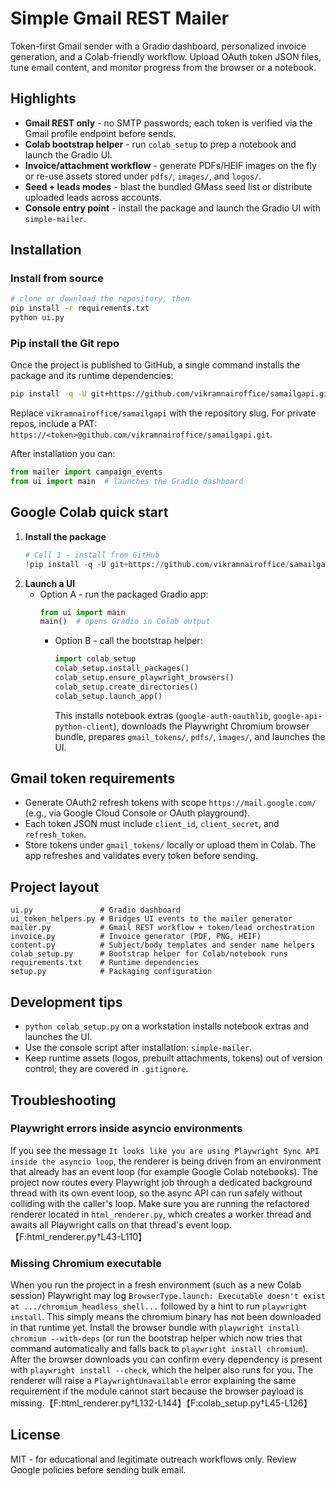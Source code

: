 # Simple Gmail REST Mailer

Token-first Gmail sender with a Gradio dashboard, personalized invoice generation, and a Colab-friendly workflow. Upload OAuth token JSON files, tune email content, and monitor progress from the browser or a notebook.

## Highlights
- **Gmail REST only** - no SMTP passwords; each token is verified via the Gmail profile endpoint before sends.
- **Colab bootstrap helper** - run `colab_setup` to prep a notebook and launch the Gradio UI.
- **Invoice/attachment workflow** - generate PDFs/HEIF images on the fly or re-use assets stored under `pdfs/`, `images/`, and `logos/`.
- **Seed + leads modes** - blast the bundled GMass seed list or distribute uploaded leads across accounts.
- **Console entry point** - install the package and launch the Gradio UI with `simple-mailer`.

## Installation

### Install from source
```bash
# clone or download the repository, then
pip install -r requirements.txt
python ui.py
```

### Pip install the Git repo
Once the project is published to GitHub, a single command installs the package and its runtime dependencies:
```bash
pip install -q -U git+https://github.com/vikramnairoffice/samailgapi.git@main
```
Replace `vikramnairoffice/samailgapi` with the repository slug. For private repos, include a PAT: `https://<token>@github.com/vikramnairoffice/samailgapi.git`.

After installation you can:
```python
from mailer import campaign_events
from ui import main  # launches the Gradio dashboard
```

## Google Colab quick start

1. **Install the package**
   ```python
   # Cell 1 - install from GitHub
   !pip install -q -U git+https://github.com/vikramnairoffice/samailgapi.git@main
   ```
2. **Launch a UI**
   - Option A - run the packaged Gradio app:
     ```python
     from ui import main
     main()  # opens Gradio in Colab output
     ```
     - Option B - call the bootstrap helper:
       ```python
       import colab_setup
       colab_setup.install_packages()
       colab_setup.ensure_playwright_browsers()
       colab_setup.create_directories()
       colab_setup.launch_app()
       ```
       This installs notebook extras (`google-auth-oauthlib`, `google-api-python-client`), downloads the Playwright Chromium browser bundle, prepares `gmail_tokens/`, `pdfs/`, `images/`, and launches the UI.

## Gmail token requirements
- Generate OAuth2 refresh tokens with scope `https://mail.google.com/` (e.g., via Google Cloud Console or OAuth playground).
- Each token JSON must include `client_id`, `client_secret`, and `refresh_token`.
- Store tokens under `gmail_tokens/` locally or upload them in Colab. The app refreshes and validates every token before sending.

## Project layout
```
ui.py               # Gradio dashboard
ui_token_helpers.py # Bridges UI events to the mailer generator
mailer.py           # Gmail REST workflow + token/lead orchestration
invoice.py          # Invoice generator (PDF, PNG, HEIF)
content.py          # Subject/body templates and sender name helpers
colab_setup.py      # Bootstrap helper for Colab/notebook runs
requirements.txt    # Runtime dependencies
setup.py            # Packaging configuration
```

## Development tips
- `python colab_setup.py` on a workstation installs notebook extras and launches the UI.
- Use the console script after installation: `simple-mailer`.
- Keep runtime assets (logos, prebuilt attachments, tokens) out of version control; they are covered in `.gitignore`.

## Troubleshooting

### Playwright errors inside asyncio environments

If you see the message `It looks like you are using Playwright Sync API inside the asyncio loop`,
the renderer is being driven from an environment that already has an event loop (for example
Google Colab notebooks). The project now routes every Playwright job through a dedicated
background thread with its own event loop, so the async API can run safely without colliding with
the caller's loop. Make sure you are running the refactored renderer located in
`html_renderer.py`, which creates a worker thread and awaits all Playwright calls on that thread's
event loop.【F:html_renderer.py†L43-L110】

### Missing Chromium executable

When you run the project in a fresh environment (such as a new Colab session) Playwright may log
`BrowserType.launch: Executable doesn't exist at .../chromium_headless_shell...` followed by a hint
to run `playwright install`. This simply means the chromium binary has not been downloaded in that
runtime yet. Install the browser bundle with `playwright install chromium --with-deps` (or run the
bootstrap helper which now tries that command automatically and falls back to `playwright install
chromium`). After the browser downloads you can confirm every dependency is present with
`playwright install --check`, which the helper also runs for you. The renderer will raise a
`PlaywrightUnavailable` error explaining the same requirement if the module cannot start because the
browser payload is missing.【F:html_renderer.py†L132-L144】【F:colab_setup.py†L45-L126】

## License
MIT - for educational and legitimate outreach workflows only. Review Google policies before sending bulk email.

